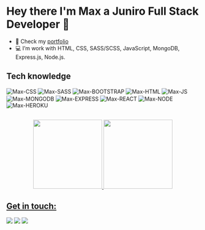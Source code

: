<h1>Hey there I'm Max a Juniro Full Stack Developer 👋 </h1>

- 💼 Check my <a href="https://mxh.netlify.app/" target="_blank">portfolio</a>
- 💻 I’m work with HTML, CSS, SASS/SCSS, JavaScript, MongoDB, Express.js, Node.js.

<h2> Tech knowledge </h2>
<div>
  <img align="center" alt="Max-CSS" src="https://img.shields.io/badge/CSS3-1572B6?style=for-the-badge&logo=css3&logoColor=white"/>
  <img align="center" alt="Max-SASS" src="https://img.shields.io/badge/Sass-CC6699?style=for-the-badge&logo=sass&logoColor=white"/>
  <img align="center" alt="Max-BOOTSTRAP" src="https://img.shields.io/badge/Bootstrap-563D7C?style=for-the-badge&logo=bootstrap&logoColor=white"/>
  <img align="center" alt="Max-HTML" src="https://img.shields.io/badge/HTML5-E34F26?style=for-the-badge&logo=html5&logoColor=white"/>
  <img align="center" alt="Max-JS" src="https://img.shields.io/badge/JavaScript-F7DF1E?style=for-the-badge&logo=javascript&logoColor=black"/>
  <img align="center" alt="Max-MONGODB" src="https://img.shields.io/badge/MongoDB-4EA94B?style=for-the-badge&logo=mongodb&logoColor=white"/>
  <img align="center" alt="Max-EXPRESS" src="https://img.shields.io/badge/Express.js-404D59?style=for-the-badge"/>
  <img align="center" alt="Max-REACT" src="https://img.shields.io/badge/React-20232A?style=for-the-badge&logo=react&logoColor=61DAFB"/>
  <img align="center" alt="Max-NODE" src="https://img.shields.io/badge/Node.js-43853D?style=for-the-badge&logo=node.js&logoColor=white"/>
  <img align="center" alt="Max-HEROKU" src="https://img.shields.io/badge/Heroku-430098?style=for-the-badge&logo=heroku&logoColor=white"/>
  
</div>

##
<div align="center">
  <a href="https://github.com/MaximilianHM">
  <img height="180em" src="https://github-readme-stats.vercel.app/api?username=MaximilianHM&show_icons=true&theme=gruvbox&include_all_commits=true&count_private=true"/>
  <img height="180em" src="https://github-readme-stats.vercel.app/api/top-langs/?username=MaximilianHM&layout=compact&langs_count=7&theme=gruvbox"/>
</div>
  
##
<h2>Get in touch:</h2>

  <a href="https://mxh.netlify.app/" target="_blank"><img src="https://img.shields.io/badge/Netlify-00C7B7?style=for-the-badge&logo=netlify&logoColor=white" target="_blank"></a>
  <a href = "mailto:mxhmayer@gmail.com"><img src="https://img.shields.io/badge/-Gmail-%23333?style=for-the-badge&logo=gmail&logoColor=white" target="_blank"></a>
  <a href="https://www.linkedin.com/in/https://www.linkedin.com/in/maximilianhm/" target="_blank"><img src="https://img.shields.io/badge/-LinkedIn-%230077B5?style=for-the-badge&logo=linkedin&logoColor=white" target="_blank"></a> 
